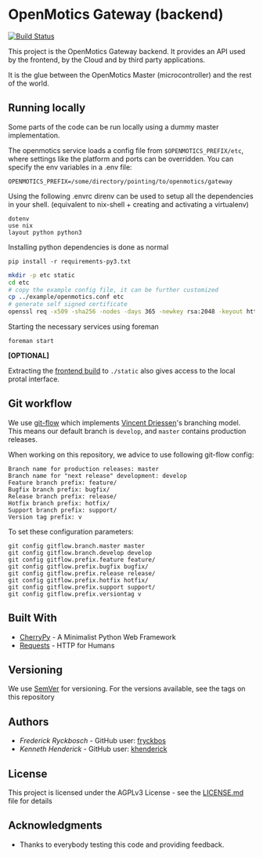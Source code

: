 # OpenMotics Gateway (backend)

[![Build Status](https://travis-ci.org/openmotics/gateway.svg?branch=develop)](https://travis-ci.org/openmotics/gateway)

This project is the OpenMotics Gateway backend. It provides an API used by the frontend, by the Cloud and by third party applications. 

It is the glue between the OpenMotics Master (microcontroller) and the rest of the world.


## Running locally

Some parts of the code can be run locally using a dummy master implementation.

The openmotics service loads a config file from `$OPENMOTICS_PREFIX/etc`,
where settings like the platform and ports can be overridden. You can specify the env variables in a .env file:
```
OPENMOTICS_PREFIX=/some/directory/pointing/to/openmotics/gateway
```

Using the following .envrc direnv can be used to setup all the dependencies in your shell. (equivalent to nix-shell + creating and activating a virtualenv)
```
dotenv
use nix
layout python python3
```

Installing python dependencies is done as normal
```
pip install -r requirements-py3.txt
```

```sh
mkdir -p etc static
cd etc
# copy the example config file, it can be further customized
cp ../example/openmotics.conf etc
# generate self signed certificate
openssl req -x509 -sha256 -nodes -days 365 -newkey rsa:2048 -keyout https.key -out https.crt -subj '/CN=om-developer'
```

Starting the necessary services using foreman
```
foreman start
```

**[OPTIONAL]** 

Extracting the [frontend build](https://github.com/openmotics/frontend/releases/download/v1.13.5/gateway-frontend_1.13.5.tgz) to `./static` also gives access to the local protal interface.


## Git workflow

We use [git-flow](https://github.com/petervanderdoes/gitflow-avh) which implements [Vincent Driessen](http://nvie.com/posts/a-successful-git-branching-model/)'s
branching model. This means our default branch is `develop`, and `master` contains production releases.

When working on this repository, we advice to use following git-flow config:

```
Branch name for production releases: master
Branch name for "next release" development: develop
Feature branch prefix: feature/
Bugfix branch prefix: bugfix/
Release branch prefix: release/
Hotfix branch prefix: hotfix/
Support branch prefix: support/
Version tag prefix: v
```

To set these configuration parameters:

```
git config gitflow.branch.master master
git config gitflow.branch.develop develop
git config gitflow.prefix.feature feature/
git config gitflow.prefix.bugfix bugfix/
git config gitflow.prefix.release release/
git config gitflow.prefix.hotfix hotfix/
git config gitflow.prefix.support support/
git config gitflow.prefix.versiontag v
```

## Built With

* [CherryPy](http://cherrypy.org/) - A Minimalist Python Web Framework
* [Requests](http://docs.python-requests.org/en/master/) - HTTP for Humans

## Versioning

We use [SemVer](http://semver.org/) for versioning. For the versions available, see the tags on this repository

## Authors

* *Frederick Ryckbosch* - GitHub user: [fryckbos](https://github.com/fryckbos)
* *Kenneth Henderick* - GitHub user: [khenderick](https://github.com/khenderick)

## License

This project is licensed under the AGPLv3 License - see the [LICENSE.md](LICENSE.md) file for details

## Acknowledgments

* Thanks to everybody testing this code and providing feedback.
